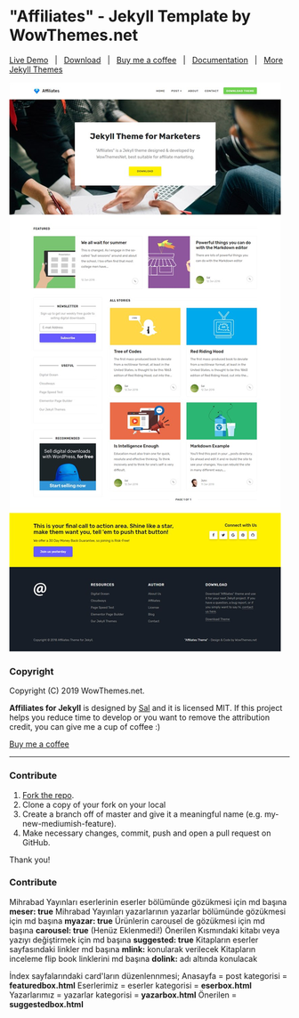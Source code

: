 # "Affiliates" - Jekyll Template by WowThemes.net

[Live Demo](https://wowthemesnet.github.io/affiliates-jekyll-theme/) &nbsp; | &nbsp; [Download](https://github.com/wowthemesnet/affiliates-jekyll-theme/archive/master.zip) &nbsp; | &nbsp; [Buy me a coffee](https://www.wowthemes.net/donate/) &nbsp; | &nbsp; [Documentation](https://bootstrapstarter.com/bootstrap-templates/template-affiliates-bootstrap-jekyll/) &nbsp; | &nbsp; [More Jekyll Themes](https://bootstrapstarter.com/template-categories/jekyll/)


![affiliates](assets/images/theme1.jpg)


### Copyright

Copyright (C) 2019 WowThemes.net.

**Affiliates for Jekyll** is designed by [Sal](https://www.wowthemes.net) and it is licensed MIT. If this project helps you reduce time to develop or you want to remove the attribution credit, you can give me a cup of coffee :)

[Buy me a coffee](https://www.wowthemes.net/donate/)

-----------------

### Contribute

1. [Fork the repo](https://github.com/wowthemesnet/affiliates-jekyll-theme.git).
2. Clone a copy of your fork on your local
3. Create a branch off of master and give it a meaningful name (e.g. my-new-mediumish-feature).
4. Make necessary changes, commit, push and open a pull request on GitHub.

Thank you!

### Contribute
Mihrabad Yayınları eserlerinin eserler bölümünde gözükmesi için md başına **meser: true**
Mihrabad Yayınları yazarlarının yazarlar bölümünde gözükmesi için md başına **myazar: true**
Ürünlerin carousel de gözükmesi için md başına  **carousel: true** (Henüz Eklenmedi!)
Önerilen Kısmındaki kitabı veya yazıyı değiştirmek için md başına **suggested: true**
Kitapların eserler sayfasındaki linkler md başına **mlink:** konularak verilecek
Kitapların inceleme flip book linklerini md başına **dolink:** adı altında konulacak

İndex sayfalarındaki card'ların düzenlennmesi;
Anasayfa = post kategorisi = **featuredbox.html**
Eserlerimiz = eserler kategorisi = **eserbox.html**
Yazarlarımız = yazarlar kategorisi = **yazarbox.html**
Önerilen = **suggestedbox.html**

